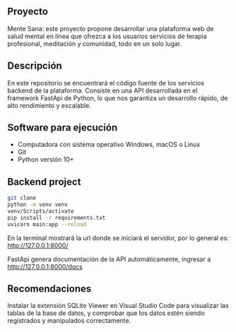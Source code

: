 ## Proyecto
Mente Sana: este proyecto propone desarrollar una plataforma web de salud mental en línea que ofrezca a los usuarios servicios de terapia profesional, meditación y comunidad, todo en un solo lugar.

## Descripción
En este repositorio se encuentrará el código fuente de los servicios backend de la plataforma. 
Consiste en una API desarrollada en el framework FastApi de Python, lo que nos garantiza un desarrollo rápido, de alto rendimiento y escalable.

## Software para ejecución
- Computadora con sistema operativo Windows, macOS o Linux
- Git
- Python versión 10+

## Backend project
```sh
git clone
python -m venv venv
venv/Scripts/activate
pip install -r requirements.txt
uvicorn main:app --reload
```
En la terminal mostrará la url donde se iniciará el servidor, por lo general es: http://127.0.0.1:8000/

FastApi genera documentación de la API automáticamente, ingresar a http://127.0.0.1:8000/docs

## Recomendaciones
Instalar la extensión SQLite Viewer en Visual Studio Code para visualizar las tablas de la base de datos, y comprobar que los datos estén siendo registrados y manipulados correctamente.
